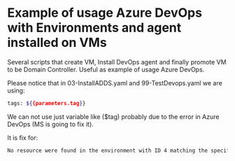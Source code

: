 # Example of usage Azure DevOps with Environments and agent installed on VMs
Several scripts that create VM, Install DevOps agent and finally promote VM to be Domain Controller.
Useful as example of usage Azure DevOps.

Please notice that in 03-InstallADDS.yaml and 99-TestDevops.yaml we are using:
```bash
tags: ${{parameters.tag}}
```

We can not use just variable like ($tag) probably due to the error in Azure DevOps (MS is going to fix it).

It is fix for:
```bash
No resource were found in the environment with ID 4 matching the specified criteria: ResourceId , ResourceName , ResourceType VirtualMachine, Tags
```
